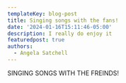 ```yaml
---
templateKey: blog-post
title: Singing songs with the fans!
date: '2024-01-16T15:11:46-05:00'
description: I really do enjoy it
featuredpost: true
authors:
  - Angela Satchell
---
```


SINGING SONGS WITH THE FREINDS!
